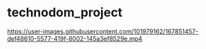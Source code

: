 # technodom_project


https://user-images.githubusercontent.com/101979162/167851457-def48610-5577-419f-8002-145a3ef8529e.mp4


